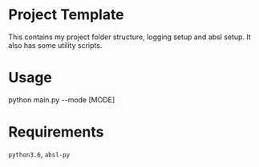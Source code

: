 # Project Template

This contains my project folder structure, logging setup and 
absl setup. It also has some utility scripts.

# Usage
python main.py --mode [MODE]

# Requirements
`python3.6`, `absl-py`
